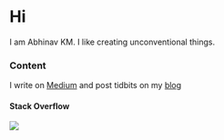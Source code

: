 # Hi

I am Abhinav KM. I like creating unconventional things.

### Content 

I write on [Medium](https://medium.com/@angstycoder101) and post tidbits on my [blog](https://abhinavkm.notion.site/)

#### Stack Overflow
![](https://stackoverflow-card.vercel.app/?userID=11323371&theme=dracula)
